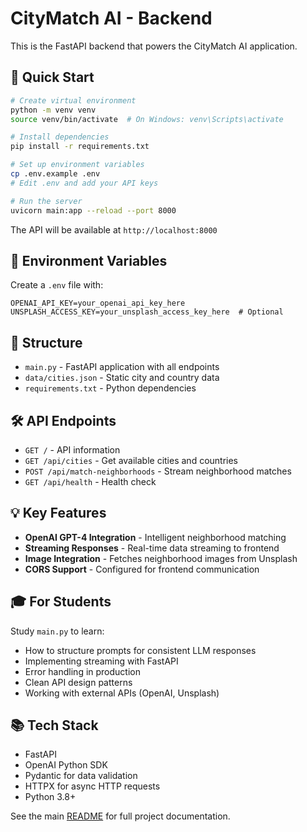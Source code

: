 # CityMatch AI - Backend

This is the FastAPI backend that powers the CityMatch AI application.

## 🚀 Quick Start

```bash
# Create virtual environment
python -m venv venv
source venv/bin/activate  # On Windows: venv\Scripts\activate

# Install dependencies
pip install -r requirements.txt

# Set up environment variables
cp .env.example .env
# Edit .env and add your API keys

# Run the server
uvicorn main:app --reload --port 8000
```

The API will be available at `http://localhost:8000`

## 🔑 Environment Variables

Create a `.env` file with:

```env
OPENAI_API_KEY=your_openai_api_key_here
UNSPLASH_ACCESS_KEY=your_unsplash_access_key_here  # Optional
```

## 📁 Structure

- `main.py` - FastAPI application with all endpoints
- `data/cities.json` - Static city and country data
- `requirements.txt` - Python dependencies

## 🛠️ API Endpoints

- `GET /` - API information
- `GET /api/cities` - Get available cities and countries
- `POST /api/match-neighborhoods` - Stream neighborhood matches
- `GET /api/health` - Health check

## 💡 Key Features

- **OpenAI GPT-4 Integration** - Intelligent neighborhood matching
- **Streaming Responses** - Real-time data streaming to frontend
- **Image Integration** - Fetches neighborhood images from Unsplash
- **CORS Support** - Configured for frontend communication

## 🎓 For Students

Study `main.py` to learn:
- How to structure prompts for consistent LLM responses
- Implementing streaming with FastAPI
- Error handling in production
- Clean API design patterns
- Working with external APIs (OpenAI, Unsplash)

## 📚 Tech Stack

- FastAPI
- OpenAI Python SDK
- Pydantic for data validation
- HTTPX for async HTTP requests
- Python 3.8+

See the main [README](../README.md) for full project documentation.